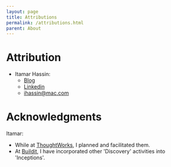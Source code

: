 ```yaml
---
layout: page
title: Attributions
permalink: /attributions.html
parent: About
---
```


# Attribution

- Itamar Hassin:
    - [Blog](https://www.in-context.com)
    - [Linkedin](https://www.linkedin.com/in/itamarhassin/)
    - ihassin@mac.com
    
# Acknowledgments

Itamar:
 - While at [ThoughtWorks](https://www.thoughtworks.com/), I planned and facilitated them.
 - At [Buildit](https://buildit.wiprodigital.com/), I have incorporated other 'Discovery' activities into 'Inceptions'.

